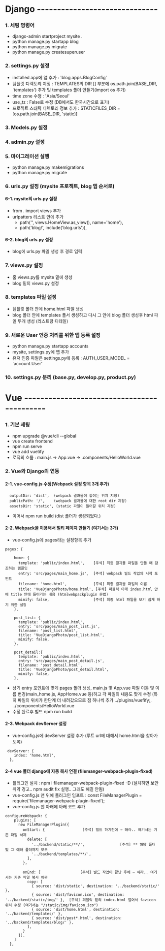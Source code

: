 # Django ------------------------------

### 1. 세팅 명령어
+ django-admin startproject mysite .
+ python manage.py startapp blog
+ python manage.py migrate
+ python manage.py createsuperuser

### 2. settings.py 설정
+ installed app에 앱 추가 : 'blog.apps.BlogConfig'
+ 템플릿 디렉토리 지정 : TEMPLATES의 DIR [] 부분에 os.path.join(BASE_DIR, 'templates') 추가 및 templates 폴더 만들기(import os 추가)
+ time zone 수정 : 'Asia/Seoul'
+ use_tz : False로 수정 (DB에서도 한국시간으로 표기)
+ 프로젝트 스태틱 디렉토리 정보 추가 : STATICFILES_DIR = [os.path.join(BASE_DIR, 'static)]

### 3. Models.py 설정

### 4. admin.py 설정

### 5. 마이그레이션 실행
+ python manage.py makemigrations
+ python manage.py migrate

### 6. urls.py 설정 (mysite 프로젝트, blog 앱 순서로)
 #### 6-1. mysite의 urls.py 설정
+ from . import views 추가
+ urlpatters 리스트 안에 추가
  - path('', views.HomeView.as_view(), name='home'),
  - path('blog/', include('blog.urls')),

 #### 6-2. blog의 urls.py 설정
+ blog에 urls.py 파일 생성 후 경로 입력

### 7. views.py 설정
+ 홈 views.py를 mysite 밑에 생성
+ blog 밑의 views.py 설정

### 8. templates 파일 설정
+ 템플릿 폴더 안에 home.html 파일 생성
+ blog 폴더 안에 templates 폴서 생성하고 다시 그 안에 blog 폴더 생성후  html 파일 두개 생성 (리스트랑 디테일)

### 9. 새로운 User 인증 처리를 위한 앱 등록 설정
+ python manage.py startapp accounts
+ mysite, settings.py에 앱 추가
+ 유저 인증 파일은 settings.py에 등록 : AUTH_USER_MODEL = 'account.User'

### 10. settings.py 분리 (base.py, develop.py, product.py)

# Vue -------------------------------------------

### 1. 기본 세팅
+ npm upgrade @vue/cli --global
+ vue create frontend
+ npm run serve
+ vue add vuetify
+ 로직의 흐름 : main.js -> App.vue -> .components/HelloWorld.vue

### 2. Vue와 Django의 연동

#### 2-1. vue-config.js 수정(Webpack 설정 항목 3개 추가)
```
  outputDir: 'dist',  (webpack 결과물이 놓이는 위치 지정)
  publicPath: '/',    (webpack 결과물에 대한 root dir 지정)
  assetsDir: 'static', (static 파일이 들어갈 위치 지정)
```
+ 이어서 npm run build (dist 폴더가 생성되었다.)

#### 2-2. Webpack을 이용해서 멀티 페이지 만들기 (여기서는 3개)
+ vue-config.js에 pages라는 설정항목 추가
```
pages: {

    home: {
      template: 'public/index.html',    [주석] 최종 결과물 파일을 만들 때 참조하는 템플잇
      entry: 'src/pages/main_home.js',  [주석] webpack 빌드 작업의 시작 포인트
      filename: 'home.html',            [주석] 최종 결과물 파일의 이름
      title: 'VueDjangoPhoto/home.html', [주석] 퍼블릭 아래 index.html 안에 title 안에 들어가는 내용 (htmlwebpackplugin 문법)
      minify: false,                    [주석] 최종 html 파일을 보기 쉽게 하기 위한 설정
    },

    post_list: {
      template: 'public/index.html',
      entry: 'src/pages/main_post_list.js',
      filename: 'post_list.html',
      title: 'VueDjangoPhoto/post_list.html',
      minify: false,
    }, 

    post_detail:{
      template: 'public/index.html',
      entry: 'src/pages/main_post_detail.js',
      filename: 'post_detail.html',
      title: 'VueDjangoPhoto/post_detail.html',
      minify: false,
    },
```
+ 상기 entry 포인트에 맞게 pages 폴더 생성, main.js 및 App.vue 파일 이동 및 이름 변경(main_home.js, AppHome.vue 등)하고 각 파일의 내용도 맞게 수정 (특히 파일의 위치가 한단계 더 내려갔으므로 점 하나씩 추가 ../plugins/vuefify;, ../components/HelloWorld.vue
+ 수정 완료후 빌드 npm run build

#### 2-3. Webpack devServer 설정
 + vue-config.js에 devServer 설정 추가  (루트 url에 대해서 home.html을 찾아가도록)
```
 devServer: {
    index: 'home.html',
  },
```

#### 2-4 vue 폴더 django에 자동 복사 연결 (filemanger-webpack-plugin-fixed)
+ 플러그인 설치 : npm i filemanager-webpack-plugin-fixed -D  (설치하면 보안 취약 경고.. npm audit fix 실행.. 그래도 해결 안됨)
+ vue-config.js 맨 위에 플러그인 임포트 : const FileManagerPlugin = require('filemanager-webpack-plugin-fixed');
+ vue-config.js 맨 아래에 아래 코드 추가
```
configureWebpack: {
    plugins: [
      new FileManagerPlugin({
        onStart: {                 [주석] 빌드 하기전에 ~ 해라.. 여기서는 기존 파일 삭제
          delete: [
            '../backend/static/**/',                [주석] ** 해당 폴더 및 그 예하 폴더까지 모두 
            '../backend/templates/**/',
          ],
        },

        onEnd: {                  [주석] 빌드 작업이 끝난 후에 ~ 해라.. 여기서는 기존 파일 복사 이관
          copy: [
            { source: 'dist/static', destination: '../backend/static/' },
            { source: 'dist/favicon.ico', destination: '../backend/static/img/' },  [주석] 퍼블릭 밑의 index.html 열어서 favicon 위치 수정 (여기서는 "/static/img/favicon.ico")
            { source: 'dist/home.html', destination: '../backend/templates/' },
            { source: 'dist/post*.html', destination: '../backend/templates/blog/' },
          ],
        }
      }),
    ]
  },
```





















